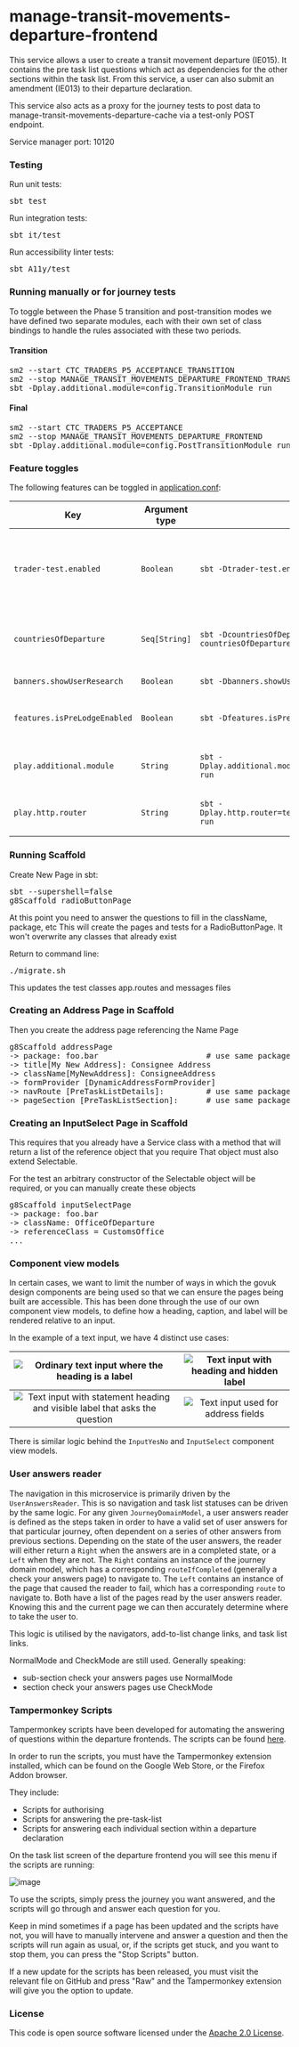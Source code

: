 
# manage-transit-movements-departure-frontend

This service allows a user to create a transit movement departure (IE015).
It contains the pre task list questions which act as dependencies for the other sections within the task list.
From this service, a user can also submit an amendment (IE013) to their departure declaration.

This service also acts as a proxy for the journey tests to post data to manage-transit-movements-departure-cache via a test-only POST endpoint.

Service manager port: 10120

### Testing

Run unit tests:
<pre>sbt test</pre>  
Run integration tests:
<pre>sbt it/test</pre>
Run accessibility linter tests:
<pre>sbt A11y/test</pre>

### Running manually or for journey tests

To toggle between the Phase 5 transition and post-transition modes we have defined two separate modules, each with their own set of class bindings to handle the rules associated with these two periods.

#### Transition
<pre>
sm2 --start CTC_TRADERS_P5_ACCEPTANCE_TRANSITION
sm2 --stop MANAGE_TRANSIT_MOVEMENTS_DEPARTURE_FRONTEND_TRANSITION
sbt -Dplay.additional.module=config.TransitionModule run
</pre>

#### Final
<pre>
sm2 --start CTC_TRADERS_P5_ACCEPTANCE
sm2 --stop MANAGE_TRANSIT_MOVEMENTS_DEPARTURE_FRONTEND
sbt -Dplay.additional.module=config.PostTransitionModule run
</pre>

### Feature toggles

The following features can be toggled in [application.conf](conf/application.conf):

| Key                          | Argument type | sbt                                                             | Description                                                                                                                                                                                    |
|------------------------------|---------------|-----------------------------------------------------------------|------------------------------------------------------------------------------------------------------------------------------------------------------------------------------------------------|
| `trader-test.enabled`        | `Boolean`     | `sbt -Dtrader-test.enabled=true run`                            | If enabled, this will override the behaviour of the "Is this page not working properly?" and "feedback" links. This is so we can receive feedback in the absence of Deskpro in `externaltest`. |
| `countriesOfDeparture`       | `Seq[String]` | `sbt -DcountriesOfDeparture.0=GB countriesOfDeparture.1=XI run` | Controls which countries we fetch offices of departure for. This is so we can run XI only from June 28th before going live with both GB and XI on July 1st.                                    |
| `banners.showUserResearch`   | `Boolean`     | `sbt -Dbanners.showUserResearch=true run`                       | Controls whether or not we show the user research banner.                                                                                                                                      |
| `features.isPreLodgeEnabled` | `Boolean`     | `sbt -Dfeatures.isPreLodgeEnabled=true run`                     | Controls whether or not we ask the user if it is a standard (A) or pre-lodged (D) declaration. If false we default to standard (A).                                                            |
| `play.additional.module`     | `String`      | `sbt -Dplay.additional.module=config.PostTransitionModule run`  | Controls which module (TransitionModule or PostTransitionModule) we bind to the application at start-up.                                                                                       |
| `play.http.router`           | `String`      | `sbt -Dplay.http.router=testOnlyDoNotUseInAppConf.Routes run`   | Controls which router is used for the application, either `prod.Routes` or `testOnlyDoNotUseInAppConf.Routes`                                                                                  |

### Running Scaffold

Create New Page in sbt:
<pre>sbt --supershell=false
g8Scaffold radioButtonPage
</pre>
At this point you need to answer the questions to fill in the className, package, etc
This will create the pages and tests for a RadioButtonPage. It won't overwrite any classes that already exist

Return to command line:
<pre>./migrate.sh
</pre>

This updates the test classes app.routes and messages files

### Creating an Address Page in Scaffold
Then you create the address page referencing the Name Page
<pre>g8Scaffold addressPage
-> package: foo.bar                       # use same package as created for Address name page above
-> title[My New Address]: Consignee Address                    
-> className[MyNewAddress]: ConsigneeAddress
-> formProvider [DynamicAddressFormProvider]
-> navRoute [PreTaskListDetails]:         # use same package as created for Address name page above
-> pageSection [PreTaskListSection]:      # use same package as created for Address name page above
</pre>

### Creating an InputSelect Page in Scaffold
This requires that you already have a Service class with a method that will return a list of the reference object that you require
That object must also extend Selectable.

For the test an arbitrary constructor of the Selectable object will be required, or you can manually create these objects
<pre>g8Scaffold inputSelectPage
-> package: foo.bar
-> className: OfficeOfDeparture
-> referenceClass = CustomsOffice
...
</pre>

### Component view models
In certain cases, we want to limit the number of ways in which the govuk design components are being used so that we can ensure the pages being built are accessible.
This has been done through the use of our own component view models, to define how a heading, caption, and label will be rendered relative to an input.

In the example of a text input, we have 4 distinct use cases:

![Ordinary text input where the heading is a label](images/OrdinaryTextInput.png) | ![Text input with heading and hidden label](images/TextInputWithHiddenLabel.png)
:-------------------------:|:-------------------------:
![Text input with statement heading and visible label that asks the question](images/TextInputWithStatementHeading.png) | ![Text input used for address fields](images/AddressTextInput.png)

There is similar logic behind the `InputYesNo` and `InputSelect` component view models.

### User answers reader
The navigation in this microservice is primarily driven by the `UserAnswersReader`.
This is so navigation and task list statuses can be driven by the same logic.
For any given `JourneyDomainModel`, a user answers reader is defined as the steps taken in order to have a valid set of user answers for that particular journey, often dependent on a series of other answers from previous sections.
Depending on the state of the user answers, the reader will either return a `Right` when the answers are in a completed state, or a `Left` when they are not.
The `Right` contains an instance of the journey domain model, which has a corresponding `routeIfCompleted` (generally a check your answers page) to navigate to.
The `Left` contains an instance of the page that caused the reader to fail, which has a corresponding `route` to navigate to.
Both have a list of the pages read by the user answers reader. Knowing this and the current page we can then accurately determine where to take the user to.

This logic is utilised by the navigators, add-to-list change links, and task list links.

NormalMode and CheckMode are still used. Generally speaking:
* sub-section check your answers pages use NormalMode
* section check your answers pages use CheckMode

### Tampermonkey Scripts
Tampermonkey scripts have been developed for automating the answering of questions within the departure frontends. The scripts can be found [here](tamperMonkey).

In order to run the scripts, you must have the Tampermonkey extension installed, which can be found on the Google Web Store, or the Firefox Addon browser.

They include:
  * Scripts for authorising
  * Scripts for answering the pre-task-list
  * Scripts for answering each individual section within a departure declaration

On the task list screen of the departure frontend you will see this menu if the scripts are running:

![image](https://github.com/hmrc/manage-transit-movements-departure-frontend/assets/99188015/8b2959ef-bbdf-409f-aa45-1c8949937a2b)

To use the scripts, simply press the journey you want answered, and the scripts will go through and answer each question for you.

Keep in mind sometimes if a page has been updated and the scripts have not, you will have to manually intervene and answer a question and then the scripts will run again as usual, or, if the scripts get stuck, and you want to stop them, you can press the "Stop Scripts" button.

If a new update for the scripts has been released, you must visit the relevant file on GitHub and press "Raw" and the Tampermonkey extension will give you the option to update.

### License

This code is open source software licensed under the [Apache 2.0 License]("http://www.apache.org/licenses/LICENSE-2.0.html").

